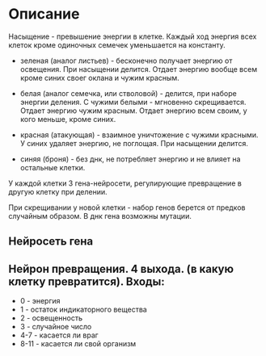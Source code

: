 # Описание

Насыщение - превышение энергии в клетке. Каждый ход энергия всех клеток кроме одиночных семечек уменьшается на константу.

- зеленая (аналог листьев) - бесконечно получает энергию от освещения. При насыщении делится. Отдает энергию вообще всем кроме синих своег оклана и чужим красным.

- белая (аналог семечка, или стволовой) - делится, при наборе энергии деления. С чужими белыми - мгновенно скрещивается. Отдает энергию чужим красным. Отдает энергию всем своим, у кого меньше, кроме синих.

- красная (атакующая) - взаимное уничтожение с чужими красными. У синих удаляет энергию, не поглощая. При насыщении делится.

- синяя (броня) - без днк, не потребляет энергию и не влияет на остальные клетки.

У каждой клетки 3 гена-нейросети, регулирующие превращение в другую клетку при делении.

При скрещивании у новой клетки - набор генов берется от предков случайным образом. В днк гена возможны мутации.

## Нейросеть гена

## Нейрон превращения. 4 выхода. (в какую клетку превратится). Входы:

- 0 - энергия
- 1 - остаток индикаторного вещества
- 2 - освещенность
- 3 - случайное число
- 4-7 - касается ли враг
- 8-11 - касается ли свой организм
